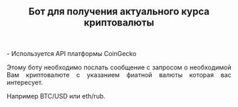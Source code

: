 <div id="header" align="center">
  <h2>
Бот для получения актуального курса криптовалюты
  </h2>
  <div>
<br>
<p align="justify">
 - Используется API платформы CoinGecko
</p>
<p align="justify">
Этому боту необходимо послать сообщение с запросом о необходимой Вам криптовалюте с указанием фиатной валюты которая вас интересует.  
</p>
<p align="justify">
 Например BTC/USD или eth/rub.
</p>
